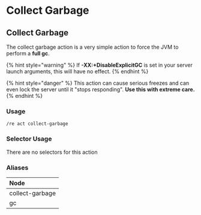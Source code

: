 # Collect Garbage

## Collect Garbage

The collect garbage action is a very simple action to force the JVM to perform a **full gc**.

{% hint style="warning" %}
If **-XX:+DisableExplicitGC** is set in your server launch arguments, this will have no effect.
{% endhint %}

{% hint style="danger" %}
This action can cause serious freezes and can even lock the server until it "stops responding". **Use this with extreme care.**
{% endhint %}

### Usage

```text
/re act collect-garbage
```

### Selector Usage

There are no selectors for this action

### Aliases

| Node |
| :--- |
| collect-garbage |
| gc |

